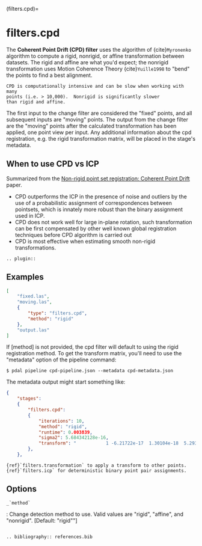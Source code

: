 (filters.cpd)=

# filters.cpd

The **Coherent Point Drift (CPD) filter** uses the algorithm of
{cite}`Myronenko` algorithm to
compute a rigid, nonrigid, or affine transformation between datasets.  The
rigid and affine are what you'd expect; the nonrigid transformation uses Motion
Coherence Theory {cite}`Yuille1998` to "bend" the points to find a best
alignment.

```{note}
CPD is computationally intensive and can be slow when working with many
points (i.e. > 10,000).  Nonrigid is significantly slower
than rigid and affine.
```

The first input to the change filter are considered the "fixed" points, and all
subsequent inputs are "moving" points.  The output from the change filter are
the "moving" points after the calculated transformation has been applied, one
point view per input.  Any additional information about the cpd registration,
e.g. the rigid transformation matrix, will be placed in the stage's metadata.

## When to use CPD vs ICP

Summarized from the [Non-rigid point set registration: Coherent Point Drift](http://graphics.stanford.edu/courses/cs468-07-winter/Papers/nips2006_0613.pdf) paper.

- CPD outperforms the ICP in the presence of noise and outliers by the use of
  a probabilistic assignment of correspondences between pointsets, which is
  innately more robust than the binary assignment used in ICP.
- CPD does not work well for large in-plane rotation, such transformation can
  be first compensated by other well known global registration techniques before
  CPD algorithm is carried out
- CPD is most effective when estimating smooth non-rigid transformations.

```{eval-rst}
.. plugin::
```

## Examples

```json
[
    "fixed.las",
    "moving.las",
    {
        "type": "filters.cpd",
        "method": "rigid"
    },
    "output.las"
]
```

If [method] is not provided, the cpd filter will default to using the
rigid registration method.  To get the transform matrix, you'll need to
use the "metadata" option of the pipeline command:

```
$ pdal pipeline cpd-pipeline.json --metadata cpd-metadata.json
```

The metadata output might start something like:

```json
{
    "stages":
    {
        "filters.cpd":
        {
            "iterations": 10,
            "method": "rigid",
            "runtime": 0.003839,
            "sigma2": 5.684342128e-16,
            "transform": "           1 -6.21722e-17  1.30104e-18  5.29303e-11-8.99346e-17            1  2.60209e-18 -3.49247e-10 -2.1684e-19  1.73472e-18            1 -1.53477e-12           0            0            0            1"
        },
    },
```

```{seealso}
{ref}`filters.transformation` to apply a transform to other points.
{ref}`filters.icp` for deterministic binary point pair assignments.
```

## Options

`` _`method` ``

: Change detection method to use.
  Valid values are "rigid", "affine", and "nonrigid".
  \[Default: "rigid""\]

```{include} filter_opts.md
```

```{eval-rst}
.. bibliography:: references.bib
```

[coherent point drift (cpd)]: https://github.com/gadomski/cpd
